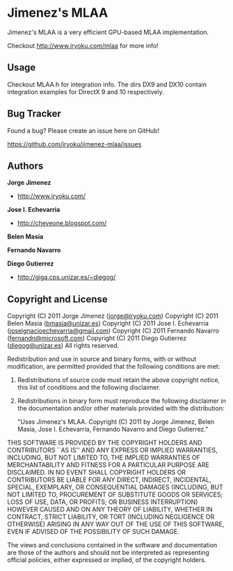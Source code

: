 Jimenez's MLAA
==============

Jimenez's MLAA is a very efficient GPU-based MLAA implementation.

Checkout http://www.iryoku.com/mlaa for more info!


Usage
-----

Checkout MLAA.h for integration info. The dirs DX9 and DX10 contain integration
examples for DirectX 9 and 10 respectively.


Bug Tracker
-----------

Found a bug? Please create an issue here on GitHub!

https://github.com/iryoku/jimenez-mlaa/issues


Authors
-------

**Jorge Jimenez**

+ http://www.iryoku.com/

**Jose I. Echevarria**

+ http://cheveone.blogspot.com/

**Belen Masia**

**Fernando Navarro**

**Diego Gutierrez**

+ http://giga.cps.unizar.es/~diegog/


Copyright and License
---------------------

Copyright (C) 2011 Jorge Jimenez (jorge@iryoku.com)
Copyright (C) 2011 Belen Masia (bmasia@unizar.es) 
Copyright (C) 2011 Jose I. Echevarria (joseignacioechevarria@gmail.com) 
Copyright (C) 2011 Fernando Navarro (fernandn@microsoft.com) 
Copyright (C) 2011 Diego Gutierrez (diegog@unizar.es)
All rights reserved.

Redistribution and use in source and binary forms, with or without
modification, are permitted provided that the following conditions are met:

   1. Redistributions of source code must retain the above copyright notice,
      this list of conditions and the following disclaimer.

   2. Redistributions in binary form must reproduce the following disclaimer
      in the documentation and/or other materials provided with the 
      distribution:

      "Uses Jimenez's MLAA. Copyright (C) 2011 by Jorge Jimenez, Belen Masia,
       Jose I. Echevarria, Fernando Navarro and Diego Gutierrez."

THIS SOFTWARE IS PROVIDED BY THE COPYRIGHT HOLDERS AND CONTRIBUTORS ``AS 
IS'' AND ANY EXPRESS OR IMPLIED WARRANTIES, INCLUDING, BUT NOT LIMITED TO, 
THE IMPLIED WARRANTIES OF MERCHANTABILITY AND FITNESS FOR A PARTICULAR 
PURPOSE ARE DISCLAIMED. IN NO EVENT SHALL COPYRIGHT HOLDERS OR CONTRIBUTORS 
BE LIABLE FOR ANY DIRECT, INDIRECT, INCIDENTAL, SPECIAL, EXEMPLARY, OR 
CONSEQUENTIAL DAMAGES (INCLUDING, BUT NOT LIMITED TO, PROCUREMENT OF 
SUBSTITUTE GOODS OR SERVICES; LOSS OF USE, DATA, OR PROFITS; OR BUSINESS 
INTERRUPTION) HOWEVER CAUSED AND ON ANY THEORY OF LIABILITY, WHETHER IN 
CONTRACT, STRICT LIABILITY, OR TORT (INCLUDING NEGLIGENCE OR OTHERWISE) 
ARISING IN ANY WAY OUT OF THE USE OF THIS SOFTWARE, EVEN IF ADVISED OF THE 
POSSIBILITY OF SUCH DAMAGE.

The views and conclusions contained in the software and documentation are 
those of the authors and should not be interpreted as representing official
policies, either expressed or implied, of the copyright holders.
